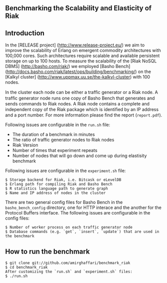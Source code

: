 Benchmarking the Scalability and Elasticity of Riak
-----------

Introduction
------------
In the [RELEASE project] (http://www.release-project.eu/) we aim to improve the scalability of Erlang on emergent commodity architectures with 100,000 cores. Such architectures require scalable and available persistent storage on up to 100 hosts. To measure the scalability of the [Riak NoSQL DBMS] (http://basho.com/riak/) we employed [Basho Bench] (http://docs.basho.com/riak/latest/ops/building/benchmarking/) on the [Kalkyl cluster] (http://www.uppmax.uu.se/the-kalkyl-cluster) with 100 nodes.

In the cluster each node can be either a trafﬁc generator or a Riak node. A trafﬁc generator node runs one copy of Basho Bench that generates and sends commands to Riak nodes. A Riak node contains a complete and independent copy of the Riak package which is identiﬁed by an IP address and a port number.
For more information please find the report (`report.pdf`).

Following issues are configurable in the `run.sh` file:

*	The duration of a benchmark in minutes
*	The ratio of traffic generator nodes to Riak nodes
*	Riak Version
*	Number of times that experiment repeats
*	Number of nodes that will go down and come up during elastisity benchmark
	
Following issues are configurable in the `experiment.sh` file:

	$ Storage backend for Riak, i.e. Bitcask or eLevelDB 
	$ Erlang path for compiling Riak and Basho Bench
	$ R statistics language path to generate graph
	$ Name and IP address of nodes in the cluster
	
There are two general config files for Basho Bench in the `basho_bench_config` directory, one for HTTP interace and the another for the Protocol Buffers interface. The following issues are configurable in the config files:

	$ Number of worker process on each traffic generator node
	$ Database commands (e.g. `get`, `insert`, `update`) that are used in the benchmark

How to run the benchmark  
----------------------------------------

	$ git clone git://github.com/amirghaffari/benchmark_riak
	$ cd benchmark_riak
	After customizing the `run.sh` and `experiment.sh` files:
	$ ./run.sh 

